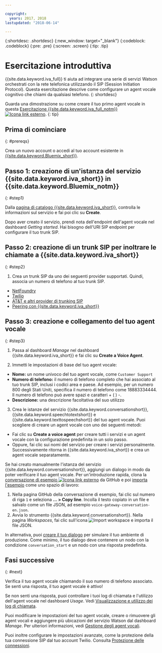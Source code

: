 ```yaml
---

copyright:
  years: 2017, 2018
lastupdated: "2018-06-14"

---
```


{:shortdesc: .shortdesc}
{:new_window: target="_blank"}
{:codeblock: .codeblock}
{:pre: .pre}
{:screen: .screen}
{:tip: .tip}

# Esercitazione introduttiva
{{site.data.keyword.iva_full}} ti aiuta ad integrare una serie di servizi Watson orchestrati con la rete telefonica utilizzando il SIP (Session Initiation Protocol). Questa esercitazione descrive come configurare un agent vocale cognitivo che chiami da qualsiasi telefono.
{: shortdesc}

Guarda una dimostrazione su come creare il tuo primo agent vocale in questa [Esercitazione {{site.data.keyword.iva_full_notm}} ![Icona link esterno](../../icons/launch-glyph.svg "Icona link esterno")](https://developer.ibm.com/tv/building-voice-enabled-cognitive-applications-with-watson/).
{: tip}

## Prima di cominciare
{: #prereqs}

Crea un nuovo account o accedi al tuo account esistente in [{{site.data.keyword.Bluemix_short}}](https://console.bluemix.net/).

## Passo 1: creazione di un'istanza del servizio {{site.data.keyword.iva_short}} in {{site.data.keyword.Bluemix_notm}}
{: #step1}

Dalla [pagina di catalogo {{site.data.keyword.iva_short}}](https://console.bluemix.net/catalog/services/voice-agent-with-watson), controlla le informazioni sul servizio e fai poi clic su **Create**.

Dopo aver creato il servizio, prendi nota dell'endpoint dell'agent vocale nel dashboard _Getting started_. Hai bisogno dell'URI SIP endpoint per configurare il tuo trunk SIP.

## Passo 2: creazione di un trunk SIP per inoltrare le chiamate a {{site.data.keyword.iva_short}}
{: #step2}

1. Crea un trunk SIP da uno dei seguenti provider supportati. Quindi, associa un numero di telefono al tuo trunk SIP.

  * [NetFoundry](connect-SIP.html#NetFoundry-setup)
  * [Twilio](connect-SIP.html#twilio-setup)
  * [AT&T e altri provider di trunking SIP](connect-SIP.html#att-other)
  * [Peering con {{site.data.keyword.iva_short}}](connect-SIP.html#peering)

## Passo 3: creazione e collegamento del tuo agent vocale
{: #step3}

1. Passa al dashboard _Manage_ nel dashboard {{site.data.keyword.iva_short}} e fai clic su **Create a Voice Agent**.

2. Immetti le impostazioni di base del tuo agent vocale:
  * **Nome:** un nome univoco del tuo agent vocale, come `Customer Support`
  * **Numero di telefono:** il numero di telefono completo che hai associato al tuo trunk SIP, inclusi i codici area e paese. Ad esempio, per un numero 800 degli Stati Uniti, specifica il numero di telefono come 18883334444. Il numero di telefono può avere spazi e caratteri + ( ) -.
  * **Descrizione:** una descrizione facoltativa del suo utilizzo

3. Crea le istanze del servizio {{site.data.keyword.conversationshort}}, {{site.data.keyword.speechtotextshort}} e {{site.data.keyword.texttospeechshort}} del tuo agent vocale. Puoi scegliere di creare un agent vocale con uno dei seguenti metodi:
  * Fai clic su **Create a voice agent** per creare tutti i servizi e un agent vocale con la configurazione predefinita in un solo passo.
  * Oppure, fai clic sui nomi del servizio per creare i servizi personalmente. Successivamente ritorna in {{site.data.keyword.iva_short}} e crea un agent vocale separatamente.

   Se hai creato manualmente l'istanza del servizio {{site.data.keyword.conversationshort}}, aggiungi un dialogo in modo da poter verificare il tuo agent vocale.  Per un'introduzione rapida, clona la [conversazione di esempio ![Icona link esterno](../../icons/launch-glyph.svg "Icona link esterno")](https://github.com/WASdev/sample.voice.gateway/blob/master/conversation/voice-gateway-conversation-en.json) da GitHub e poi [importa l'esempio](../conversation/configure-workspace.html#creating-workspaces) come uno spazio di lavoro:

   1. Nella pagina GitHub della conversazione di esempio, fai clic sul numero di riga `1` e seleziona **... > Copy line**. Incolla il testo copiato in un file e salvalo come un file JSON, ad esempio `voice-gateway-conversation-en.json`.
   2. Avvia lo strumento {{site.data.keyword.conversationshort}}. Nella pagina _Workspaces_, fai clic sull'icona ![Import workspace](../conversation/images/workspace_import.png) e importa il file JSON.

  In alternativa, puoi [creare il tuo dialogo](https://console.bluemix.net/docs/services/conversation/dialog-build.html) per simulare il tuo ambiente di produzione. Come minimo, il tuo dialogo deve contenere un nodo con la condizione `conversation_start` e un nodo con una risposta predefinita.

## Fasi successive
{: #next}

Verifica il tuo agent vocale chiamando il suo numero di telefono associato. Se senti una risposta, il tuo agent vocale è attivo!

Se non senti una risposta, puoi controllare i tuoi log di chiamata e l'utilizzo dell'agent vocale nel dashboard _Usage_. Vedi [Visualizzazione e utilizzo dei log di chiamata](logging.html).

Puoi modificare le impostazioni del tuo agent vocale, creare o rimuovere gli agent vocali e aggiungere più ubicazioni del servizio Watson dal dashboard _Manage_. Per ulteriori informazioni, vedi [Gestione degli agent vocali](managing.html).

Puoi inoltre configurare le impostazioni avanzate, come la protezione della tua connessione SIP dal tuo account Twilio. Consulta [Protezione delle connessioni](secure-trunking.html).
